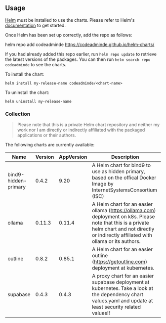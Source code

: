 ## Usage

[Helm](https://helm.sh) must be installed to use the charts. Please refer to
Helm's [documentation](https://helm.sh/docs) to get started.

Once Helm has been set up correctly, add the repo as follows:

  helm repo add codeadminde https://codeadminde.github.io/helm-charts/

If you had already added this repo earlier, run `helm repo update` to retrieve
the latest versions of the packages. You can then run `helm search repo
codeadminde` to see the charts.

To install the <chart-name> chart:

    helm install my-release-name codeadminde/<chart-name>

To uninstall the chart:

    helm uninstall my-release-name

### Collection

> Please note that this is a private Helm chart repository and neither my work nor I am directly or indirectly affiliated with the packaged applications or their authors.

The following charts are currently available:

| Name | Version | AppVersion | Description |
|------|---------|------------|-------------|
| bind9-hidden-primary | 0.4.2 | 9.20 | A Helm chart for bind9 to use as hidden primary, based on the offical Docker Image by InternetSystemsConsortium (ISC) |
| ollama | 0.11.3 | 0.11.4 | A Helm chart for an easier ollama (https://ollama.com) deployment on k8s. Please note that this is a private helm chart and not directly or indirectly affiliated with ollama or its authors. |
| outline | 0.8.2 | 0.85.1 | A Helm chart for an easier outline (https://getoutline.com) deployment at kubernetes. |
| supabase | 0.4.3 | 0.4.3 | A proxy chart for an easier supabase deployment at kubernetes. Take a look at the dependency chart values.yaml and update at least security related values!! |

